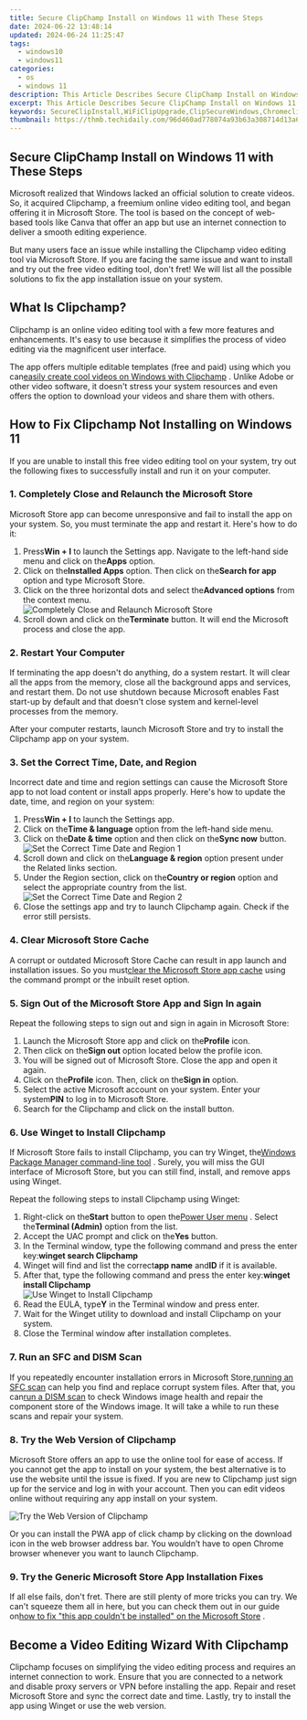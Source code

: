 ```yaml
---
title: Secure ClipChamp Install on Windows 11 with These Steps
date: 2024-06-22 13:48:14
updated: 2024-06-24 11:25:47
tags:
  - windows10
  - windows11
categories:
  - os
  - windows 11
description: This Article Describes Secure ClipChamp Install on Windows 11 with These Steps
excerpt: This Article Describes Secure ClipChamp Install on Windows 11 with These Steps
keywords: SecureClipInstall,WiFiClipUpgrade,ClipSecureWindows,ChromeclipSetup,Win11Chromeclip,SafeChromeclip,StepwiseClipWin
thumbnail: https://thmb.techidaily.com/96d460ad778074a93b63a308714d13a6fb98bd643d60a66bb372b318524a5b70.jpg
---
```


## Secure ClipChamp Install on Windows 11 with These Steps

 Microsoft realized that Windows lacked an official solution to create videos. So, it acquired Clipchamp, a freemium online video editing tool, and began offering it in Microsoft Store. The tool is based on the concept of web-based tools like Canva that offer an app but use an internet connection to deliver a smooth editing experience.

 But many users face an issue while installing the Clipchamp video editing tool via Microsoft Store. If you are facing the same issue and want to install and try out the free video editing tool, don't fret! We will list all the possible solutions to fix the app installation issue on your system.

## What Is Clipchamp?

 Clipchamp is an online video editing tool with a few more features and enhancements. It's easy to use because it simplifies the process of video editing via the magnificent user interface.

 The app offers multiple editable templates (free and paid) using which you can[easily create cool videos on Windows with Clipchamp](https://www.makeuseof.com/microsoft-clipchamp-create-cool-videos/) . Unlike Adobe or other video software, it doesn't stress your system resources and even offers the option to download your videos and share them with others.

## How to Fix Clipchamp Not Installing on Windows 11

 If you are unable to install this free video editing tool on your system, try out the following fixes to successfully install and run it on your computer.

### 1\. Completely Close and Relaunch the Microsoft Store

 Microsoft Store app can become unresponsive and fail to install the app on your system. So, you must terminate the app and restart it. Here's how to do it:

1. Press**Win + I** to launch the Settings app. Navigate to the left-hand side menu and click on the**Apps** option.
2. Click on the**Installed Apps** option. Then click on the**Search for app** option and type Microsoft Store.
3. Click on the three horizontal dots and select the**Advanced options** from the context menu.  
![Completely Close and Relaunch Microsoft Store](https://static1.makeuseofimages.com/wordpress/wp-content/uploads/2023/03/completely-close-and-relaunch-microsoft-store.jpg)
4. Scroll down and click on the**Terminate** button. It will end the Microsoft process and close the app.

### 2\. Restart Your Computer

 If terminating the app doesn't do anything, do a system restart. It will clear all the apps from the memory, close all the background apps and services, and restart them. Do not use shutdown because Microsoft enables Fast start-up by default and that doesn't close system and kernel-level processes from the memory.

 After your computer restarts, launch Microsoft Store and try to install the Clipchamp app on your system.

### 3\. Set the Correct Time, Date, and Region

 Incorrect date and time and region settings can cause the Microsoft Store app to not load content or install apps properly. Here's how to update the date, time, and region on your system:

1. Press**Win + I** to launch the Settings app.
2. Click on the**Time & language** option from the left-hand side menu.
3. Click on the**Date & time** option and then click on the**Sync now** button.  
![Set the Correct Time Date and Region 1](https://static1.makeuseofimages.com/wordpress/wp-content/uploads/2023/03/set-the-correct-time-date-and-region-1.jpg)
4. Scroll down and click on the**Language & region** option present under the Related links section.
5. Under the Region section, click on the**Country or region** option and select the appropriate country from the list.  
![Set the Correct Time Date and Region 2](https://static1.makeuseofimages.com/wordpress/wp-content/uploads/2023/03/set-the-correct-time-date-and-region-2.jpg)
6. Close the settings app and try to launch Clipchamp again. Check if the error still persists.

### 4\. Clear Microsoft Store Cache

 A corrupt or outdated Microsoft Store Cache can result in app launch and installation issues. So you must[clear the Microsoft Store app cache](https://www.makeuseof.com/windows-10-11-reset-microsoft-store/) using the command prompt or the inbuilt reset option.

### 5\. Sign Out of the Microsoft Store App and Sign In again

 Repeat the following steps to sign out and sign in again in Microsoft Store:

1. Launch the Microsoft Store app and click on the**Profile** icon.
2. Then click on the**Sign out** option located below the profile icon.
3. You will be signed out of Microsoft Store. Close the app and open it again.
4. Click on the**Profile** icon. Then, click on the**Sign in** option.
5. Select the active Microsoft account on your system. Enter your system**PIN** to log in to Microsoft Store.
6. Search for the Clipchamp and click on the install button.

### 6\. Use Winget to Install Clipchamp

 If Microsoft Store fails to install Clipchamp, you can try Winget, the[Windows Package Manager command-line tool](https://www.makeuseof.com/how-to-download-install-and-use-the-windows-package-manager-winget/) . Surely, you will miss the GUI interface of Microsoft Store, but you can still find, install, and remove apps using Winget.

Repeat the following steps to install Clipchamp using Winget:

1. Right-click on the**Start** button to open the[Power User menu](https://www.makeuseof.com/windows-power-menu-guide/) . Select the**Terminal (Admin)** option from the list.
2. Accept the UAC prompt and click on the**Yes** button.
3. In the Terminal window, type the following command and press the enter key:**winget search Clipchamp**
4. Winget will find and list the correct**app name** and**ID** if it is available.
5. After that, type the following command and press the enter key:**winget install Clipchamp**  
![Use Winget to Install Clipchamp](https://static1.makeuseofimages.com/wordpress/wp-content/uploads/2023/03/use-winget-to-install-clipchamp.jpg)
6. Read the EULA, type**Y** in the Terminal window and press enter.
7. Wait for the Winget utility to download and install Clipchamp on your system.
8. Close the Terminal window after installation completes.

### 7\. Run an SFC and DISM Scan

 If you repeatedly encounter installation errors in Microsoft Store,[running an SFC scan](https://www.makeuseof.com/system-file-checker-sfc-windows/) can help you find and replace corrupt system files. After that, you can[run a DISM scan](https://www.makeuseof.com/difference-between-chkdsk-sfc-and-dism-in-windows-10/) to check Windows image health and repair the component store of the Windows image. It will take a while to run these scans and repair your system.

### 8\. Try the Web Version of Clipchamp

 Microsoft Store offers an app to use the online tool for ease of access. If you cannot get the app to install on your system, the best alternative is to use the website until the issue is fixed. If you are new to Clipchamp just sign up for the service and log in with your account. Then you can edit videos online without requiring any app install on your system.

![Try the Web Version of Clipchamp](https://static1.makeuseofimages.com/wordpress/wp-content/uploads/2023/03/try-the-web-version-of-clipchamp.jpg)

 Or you can install the PWA app of click champ by clicking on the download icon in the web browser address bar. You wouldn’t have to open Chrome browser whenever you want to launch Clipchamp.

### 9\. Try the Generic Microsoft Store App Installation Fixes

 If all else fails, don't fret. There are still plenty of more tricks you can try. We can't squeeze them all in here, but you can check them out in our guide on[how to fix "this app couldn't be installed" on the Microsoft Store](https://www.makeuseof.com/app-couldnt-be-installed-microsoft-store/) .

## Become a Video Editing Wizard With Clipchamp

 Clipchamp focuses on simplifying the video editing process and requires an internet connection to work. Ensure that you are connected to a network and disable proxy servers or VPN before installing the app. Repair and reset Microsoft Store and sync the correct date and time. Lastly, try to install the app using Winget or use the web version.


<ins class="adsbygoogle"
     style="display:block"
     data-ad-format="autorelaxed"
     data-ad-client="ca-pub-7571918770474297"
     data-ad-slot="1223367746"></ins>



<ins class="adsbygoogle"
     style="display:block"
     data-ad-client="ca-pub-7571918770474297"
     data-ad-slot="8358498916"
     data-ad-format="auto"
     data-full-width-responsive="true"></ins>
